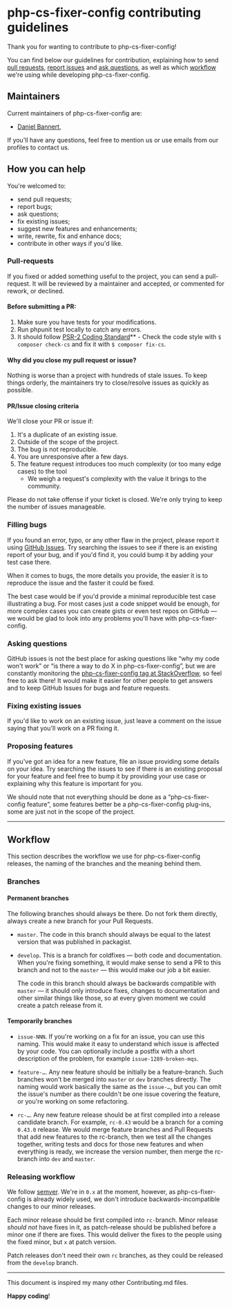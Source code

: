 # php-cs-fixer-config contributing guidelines

Thank you for wanting to contribute to php-cs-fixer-config!

You can find below our guidelines for contribution, explaining how to send [pull requests](#pull-requests), [report issues](#filling-bugs) and [ask questions](#asking-questions), as well as which [workflow](#workflow) we're using while developing php-cs-fixer-config.

## Maintainers

Current maintainers of php-cs-fixer-config are:

- [Daniel Bannert](https://github.com/prisis),

If you'll have any questions, feel free to mention us or use emails from our profiles to contact us.


## How you can help

You're welcomed to:

- send pull requests;
- report bugs;
- ask questions;
- fix existing issues;
- suggest new features and enhancements;
- write, rewrite, fix and enhance docs;
- contribute in other ways if you'd like.


### Pull-requests

If you fixed or added something useful to the project, you can send a pull-request. It will be reviewed by a maintainer and accepted, or commented for rework, or declined.

#### Before submitting a PR:

1. Make sure you have tests for your modifications.
2. Run phpunit test locally to catch any errors.
3. It should follow [PSR-2 Coding Standard](https://github.com/php-fig/fig-standards/blob/master/accepted/PSR-2-coding-style-guide.md)** - Check the code style with ``$ composer check-cs`` and fix it with ``$ composer fix-cs``.

#### Why did you close my pull request or issue?

Nothing is worse than a project with hundreds of stale issues. To keep things orderly, the maintainers try to close/resolve issues as quickly as possible.

#### PR/Issue closing criteria

We'll close your PR or issue if:

1. It's a duplicate of an existing issue.
2. Outside of the scope of the project.
3. The bug is not reproducible.
4. You are unresponsive after a few days.
5. The feature request introduces too much complexity (or too many edge cases) to the tool
    - We weigh a request's complexity with the value it brings to the community.

Please do not take offense if your ticket is closed. We're only trying to keep the number of issues manageable.

### Filling bugs

If you found an error, typo, or any other flaw in the project, please report it using [GitHub Issues](https://github.com/narrowspark/php-cs-fixer-config/issues). Try searching the issues to see if there is an existing report of your bug, and if you'd find it, you could bump it by adding your test case there.

When it comes to bugs, the more details you provide, the easier it is to reproduce the issue and the faster it could be fixed.

The best case would be if you'd provide a minimal reproducible test case illustrating a bug. For most cases just a code snippet would be enough, for more complex cases you can create gists or even test repos on GitHub — we would be glad to look into any problems you'll have with php-cs-fixer-config.

### Asking questions

GitHub issues is not the best place for asking questions like “why my code won't work” or “is there a way to do X in php-cs-fixer-config”, but we are constantly monitoring the [php-cs-fixer-config tag at StackOverflow](http://stackoverflow.com/unanswered/tagged/php-cs-fixer-config), so feel free to ask there! It would make it easier for other people to get answers and to keep GitHub Issues for bugs and feature requests.

### Fixing existing issues

If you'd like to work on an existing issue, just leave a comment on the issue saying that you'll work on a PR fixing it.

### Proposing features

If you've got an idea for a new feature, file an issue providing some details on your idea. Try searching the issues to see if there is an existing proposal for your feature and feel free to bump it by providing your use case or explaining why this feature is important for you.

We should note that not everything should be done as a “php-cs-fixer-config feature”, some features better be a php-cs-fixer-config plug-ins, some are just not in the scope of the project.

* * *

## Workflow

This section describes the workflow we use for php-cs-fixer-config releases, the naming of the branches and the meaning behind them.

### Branches

#### Permanent branches

The following branches should always be there. Do not fork them directly, always create a new branch for your Pull Requests.

- `master`. The code in this branch should always be equal to the latest version that was published in packagist.

- `develop`. This is a branch for coldfixes — both code and documentation. When you're fixing something, it would make sense to send a PR to this branch and not to the `master` — this would make our job a bit easier.

    The code in this branch should always be backwards compatible with `master` — it should only introduce fixes, changes to documentation and other similar things like those, so at every given moment we could create a patch release from it.

#### Temporarily branches

- `issue-NNN`. If you're working on a fix for an issue, you can use this naming. This would make it easy to understand which issue is affected by your code. You can optionally include a postfix with a short description of the problem, for example `issue-1289-broken-mqs`.

- `feature-…`. Any new feature should be initially be a feature-branch. Such branches won't be merged into `master` or `dev` branches directly. The naming would work basically the same as the `issue-…`, but you can omit the issue's number as there couldn't be one issue covering the feature, or you're working on some refactoring.

- `rc-…`. Any new feature release should be at first compiled into a release candidate branch. For example, `rc-0.43` would be a branch for a coming `0.43.0` release. We would merge feature branches and Pull Requests that add new features to the rc-branch, then we test all the changes together, writing tests and docs for those new features and when everything is ready, we increase the version number, then merge the rc-branch into `dev` and `master`.

### Releasing workflow

We follow [semver](http://semver.org/). We're in `0.x` at the moment, however, as php-cs-fixer-config is already widely used, we don't introduce backwards-incompatible changes to our minor releases.

Each minor release should be first compiled into `rc-`branch. Minor release *should not* have fixes in it, as patch-release should be published before a minor one if there are fixes. This would deliver the fixes to the people using the fixed minor, but `x` at patch version.

Patch releases don't need their own `rc` branches, as they could be released from the `develop` branch.

* * *

This document is inspired my many other Contributing.md files.

**Happy coding**!
